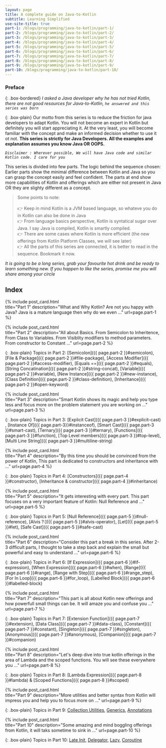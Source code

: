 ```yaml
---
layout: page
title: A complete guide on Java-to-Kotlin
subtitle: Learning Simplified
use-site-title: true
part-1: /blogs/programming/java-to-kotlin/part-1/
part-2: /blogs/programming/java-to-kotlin/part-2/
part-3: /blogs/programming/java-to-kotlin/part-3/
part-4: /blogs/programming/java-to-kotlin/part-4/
part-5: /blogs/programming/java-to-kotlin/part-5/
part-6: /blogs/programming/java-to-kotlin/part-6/
part-7: /blogs/programming/java-to-kotlin/part-7/
part-8: /blogs/programming/java-to-kotlin/part-8/
part-9: /blogs/programming/java-to-kotlin/part-9/
part-10: /blogs/programming/java-to-kotlin/part-10/
---
```


### Preface 

{: .box-bordered}
*I asked a Java developer why he has not tried Kotlin, there are not good resources for Java-to-Kotlin, `he answered and this series was born`*

{: .box-plain}
Our motto from this series is to reduce the friction for java developers to adapt Kotlin. You will not become an expert in Kotlin but definitely you will start appreciating it. At the very least, you will become familiar with the concept and make an informed decision whether to use it ot not. **This series is strictly for Java Developers. All the examples and explanation assumes you know Java OR OOPS.** 

*`Disclaimer : Wherever possible, We will have Java code and similar Kotlin code. I care for you`*

This series is divided into few parts. The logic behind the sequence chosen: Earlier parts show the minimal difference between Kotlin and Java so you can grasp the concept easily and feel confident. The parts at end show more capabilities of Kotlin and offerings which are either not present in Java OR they are slighty different as a concept.

>Some points to note: <br/>
<br/> 👉 Keep in mind Kotlin is a JVM based language, so whateve you do in Kotlin can also be done in Java
<br/> 👉 From language basics perspective, Kotlin is syntatical sugar over Java. I say Java is compiled, Kotlin is smartly compiled.
<br/> 👉 There are some cases where Kotlin is more efficient (the new offerings from Kotlin Platform Classes, we will see later)
<br/> 👉 All the parts of this series are connected, it is better to read in the sequence. Bookmark it now.

*It is going to be a long series, grab your favourite hot drink and be ready to learn something new. If you happen to like the series, promise me you will share among your circle*


## Index

{% include post_card.html 	
title="Part 1" 
description="What and Why Kotlin? Are not you happy with Java? Java is a mature language then why do we even ..."
url=page.part-1
%}

{% include post_card.html 	
title="Part 2" 
description="All about Basics. From Semicolon to Inheritence, From Class to Variables. From Visiblity modifiers to method parameters. From constructor to Constant ..."
url=page.part-2
%}

{: .box-plain}
Topics in Part 2: [Semicolon]({{ page.part-2 }}#semicolon), [File & Package]({{ page.part-2 }}#file-package), [Access Modifier]({{ page.part-2 }}#access-modifier), [Equals ==]({{ page.part-2 }}#equals), [String Concatination]({{ page.part-2 }}#string-concat), [Variable]({{ page.part-2 }}#variable), [New Instance]({{ page.part-2 }}#new-instance), [Class Definition]({{ page.part-2 }}#class-definition), [Inheritance]({{ page.part-2 }}#open-keyword)

{% include post_card.html 	
title="Part 3" 
description="Smart Kotlin shows its magic and help you type less and focus more on the problem statement you are working on ..."
url=page.part-3
%}

{: .box-plain}
Topics in Part 3: [Explicit Cast]({{ page.part-3 }}#explicit-cast) , [Instance Of]({{ page.part-3}}#instanceof), [Smart Cast]({{ page.part-3 }}#smart-cast), [Ternary]({{ page.part-3 }}#ternary), [Functions]({{ page.part-3 }}#function), [Top Level members]({{ page.part-3 }}#top-level), [Multi Line String]({{ page.part-3 }}#multiline-string)

{% include post_card.html 	
title="Part 4" 
description="By this time you should be convinced from the power of Kotlin, This part is dedicated to constructors and inheritance with ..."
url=page.part-4
%}

{: .box-plain}
Topics in Part 4: [Constructors]({{ page.part-4 }}#constructor), [Inheritance & constructor]({{ page.part-4 }}#inheritance)

{% include post_card.html 	
title="Part 5" 
description="It gets interesting with every part. This part focuses on a very important feature of Kotlin: Null Reference and ..."
url=page.part-5
%}

{: .box-plain}
Topics in Part 5: [Null Reference]({{ page.part-5 }}#null-reference), [Alvis ?:]({{ page.part-5 }}#alvis-operator), [Let]({{ page.part-5 }}#let), [Safe Cast]({{ page.part-5 }}#safe-cast)

{% include post_card.html 	
title="Part 6" 
description="Consider this part a break in this series. After 2-3 difficult parts, I thought to take a step back and explain the small but powerful and easy to understand ..."
url=page.part-6
%}

{: .box-plain}
Topics in Part 6: [If Expression]({{ page.part-6 }}#if-expression), [When Expression]({{ page.part-6 }}#when), [Range]({{ page.part-6 }}#range), [Range with Step]({{ page.part-6 }}#range_step), [For In Loop]({{ page.part-6 }}#for_loop), [Labelled Block]({{ page.part-6 }}#labelled-block)

{% include post_card.html 	
title="Part 7" 
description="This part is all about Kotlin new offerings and how powerfull small things can be. It will amaze you and confuse you ..."
url=page.part-7
%}

{: .box-plain}
Topics in Part 7:  [Extension Function]({{ page.part-7 }}#extension), [Data Class]({{ page.part-7 }}#data-class), [Constant]({{ page.part-7 }}#constant), [Singleton]({{ page.part-7 }}#singleton), [Anonymous]({{ page.part-7 }}#anonymous), [Companion]({{ page.part-7 }}#companion)

{% include post_card.html 	
title="Part 8" 
description="Let's deep dive into true kotlin offerings in the area of Lambda and the scoped functions. You will see these everywhere you ..."
url=page.part-8
%}

{: .box-plain}
Topics in Part 8:  [Lambda Expression]({{ page.part-8 }}#lambda) & [Scoped Functions]({{ page.part-8 }}#scoped)

{% include post_card.html 	
title="Part 9" 
description="More utilities and better syntax from Kotlin will impress you and help you to focus more on ..."
url=page.part-9
%}

{: .box-plain}
Topics in Part 9:  [Collection Utilities]({{page.part-9}}#collection_utilities), [Generics]({{page.part-9}}#generics), [Annotations]({{page.part-9}}#annotations)

{% include post_card.html 	
title="Part 10" 
description="Some amazing and mind boggling offerings from Kotlin, it will taks sometime to sink in ..."
url=page.part-10
%}

{: .box-plain}
Topics in Part 10:  [Late Init]({{page.part-10}}#lateinit), [Delegator]({{page.part-10}}#delegator), [Lazy]({{page.part-10}}#lazy), [Coroutine]({{page.part-10}}#coroutine)